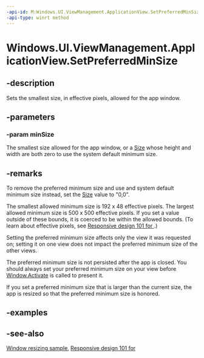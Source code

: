 ```yaml
---
-api-id: M:Windows.UI.ViewManagement.ApplicationView.SetPreferredMinSize(Windows.Foundation.Size)
-api-type: winrt method
---
```


<!-- Method syntax
public void SetPreferredMinSize(Windows.Foundation.Size minSize)
-->

# Windows.UI.ViewManagement.ApplicationView.SetPreferredMinSize

## -description
Sets the smallest size, in effective pixels, allowed for the app window.

## -parameters
### -param minSize
The smallest size allowed for the app window, or a [Size](../windows.foundation/size.md) whose height and width are both zero to use the system default minimum size.

## -remarks
To remove the preferred minimum size and use and system default minimum size instead, set the [Size](../windows.foundation/size.md) value to "0,0".

The smallest allowed minimum size is 192 x 48 effective pixels. The largest allowed minimum size is 500 x 500 effective pixels. If you set a value outside of these bounds, it is coerced to be within the allowed bounds. (To learn about effective pixels, see [
      Responsive design 101 for ](https://docs.microsoft.com/windows/uwp/layout/screen-sizes-and-breakpoints-for-responsive-design).)

Setting the preferred minimum size affects only the view it was requested on; setting it on one view does not impact the preferred minimum size of the other views.

The preferred minimum size is not persisted after the app is closed. You should always set your preferred minimum size on your view before [Window.Activate](../windows.ui.xaml/window_activate_1797342875.md) is called to present it.

If you set a preferred minimum size that is larger than the current size, the app is resized so that the preferred minimum size is honored.



## -examples

## -see-also
[Window resizing sample](https://github.com/Microsoft/Windows-universal-samples/tree/master/Samples/ResizeAppView), [
      Responsive design 101 for ](https://docs.microsoft.com/windows/uwp/layout/screen-sizes-and-breakpoints-for-responsive-design)
